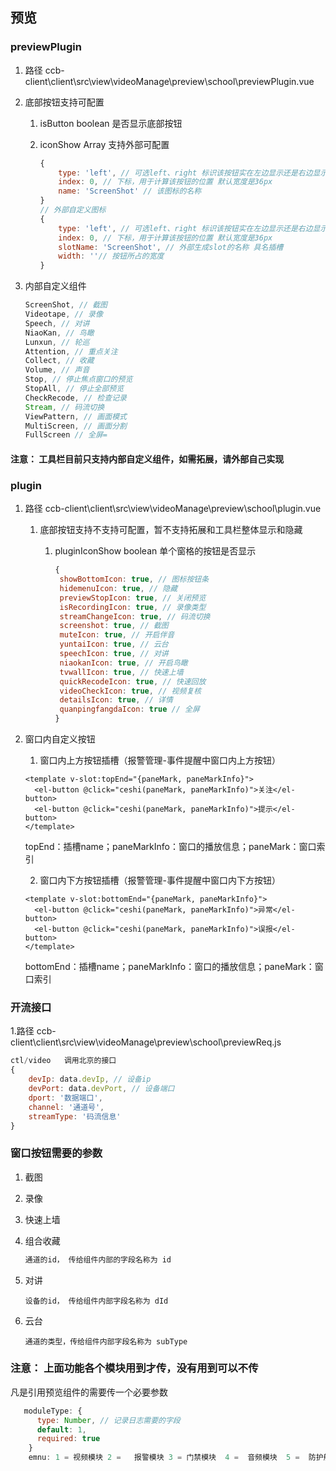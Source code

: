 ## 预览

### previewPlugin

1. 路径  ccb-client\client\src\view\videoManage\preview\school\previewPlugin.vue

2. 底部按钮支持可配置

   1. isButton  boolean 是否显示底部按钮

   2. iconShow  Array 支持外部可配置

      ```javascript
      {
          type: 'left', // 可选left、right 标识该按钮实在左边显示还是右边显示
          index: 0, // 下标，用于计算该按钮的位置 默认宽度是36px
          name: 'ScreenShot' // 该图标的名称
      }
      // 外部自定义图标
      {
          type: 'left', // 可选left、right 标识该按钮实在左边显示还是右边显示
          index: 0, // 下标，用于计算该按钮的位置 默认宽度是36px
          slotName: 'ScreenShot', // 外部生成slot的名称 具名插槽
          width: ''// 按钮所占的宽度
      }
      ```

3. 内部自定义组件

   ```javascript
   ScreenShot, // 截图
   Videotape, // 录像
   Speech, // 对讲
   NiaoKan, // 鸟瞰
   Lunxun, // 轮巡
   Attention, // 重点关注
   Collect, // 收藏
   Volume, // 声音
   Stop, // 停止焦点窗口的预览
   StopAll, // 停止全部预览
   CheckRecode, // 检查记录
   Stream, // 码流切换
   ViewPattern, // 画面模式
   MultiScreen, // 画面分割
   FullScreen // 全屏=
   ```


#### 注意： 工具栏目前只支持内部自定义组件，如需拓展，请外部自己实现

### plugin

1. 路径  ccb-client\client\src\view\videoManage\preview\school\plugin.vue

   1. 底部按钮支持不支持可配置，暂不支持拓展和工具栏整体显示和隐藏

      1. pluginIconShow  boolean 单个窗格的按钮是否显示

         ```javascript
         {
          showBottomIcon: true, // 图标按钮条
          hidemenuIcon: true, // 隐藏
          previewStopIcon: true, // 关闭预览
          isRecordingIcon: true, // 录像类型
          streamChangeIcon: true, // 码流切换
          screenshot: true, // 截图
          muteIcon: true, // 开启伴音
          yuntaiIcon: true, // 云台
          speechIcon: true, // 对讲
          niaokanIcon: true, // 开启鸟瞰
          tvwallIcon: true, // 快速上墙
          quickRecodeIcon: true, // 快速回放
          videoCheckIcon: true, // 视频复核
          detailsIcon: true, // 详情
          quanpingfangdaIcon: true // 全屏
         }
         ```
   
2. 窗口内自定义按钮
    1. 窗口内上方按钮插槽（报警管理-事件提醒中窗口内上方按钮）
    ```
    <template v-slot:topEnd="{paneMark, paneMarkInfo}">
      <el-button @click="ceshi(paneMark, paneMarkInfo)">关注</el-button>
      <el-button @click="ceshi(paneMark, paneMarkInfo)">提示</el-button>
    </template>
    ```
    topEnd：插槽name；paneMarkInfo：窗口的播放信息；paneMark：窗口索引

    2. 窗口内下方按钮插槽（报警管理-事件提醒中窗口内下方按钮）
    ```
    <template v-slot:bottomEnd="{paneMark, paneMarkInfo}">
      <el-button @click="ceshi(paneMark, paneMarkInfo)">异常</el-button>
      <el-button @click="ceshi(paneMark, paneMarkInfo)">误报</el-button>
    </template>
    ```
    bottomEnd：插槽name；paneMarkInfo：窗口的播放信息；paneMark：窗口索引
    
    
    
### 开流接口

1.路径 ccb-client\client\src\view\videoManage\preview\school\previewReq.js

```javascript
ctl/video   调用北京的接口
{
    devIp: data.devIp, // 设备ip
    devPort: data.devPort, // 设备端口
    dport: '数据端口',
    channel: '通道号',
    streamType: '码流信息'
}
```

### 窗口按钮需要的参数

 1. 截图 

 2. 录像

 3. 快速上墙

 4. 组合收藏

    ```javascript
    通道的id， 传给组件内部的字段名称为 id
    ```


4. 对讲

    ```
    设备的id， 传给组件内部字段名称为 dId
    ```

5. 云台

   ```
   通道的类型，传给组件内部字段名称为 subType
   ```




### 注意： 上面功能各个模块用到才传，没有用到可以不传

凡是引用预览组件的需要传一个必要参数

```javascript
   moduleType: {
      type: Number, // 记录日志需要的字段
      default: 1,
      required: true
    }
    emnu: 1 = 视频模块 2 =   报警模块 3 = 门禁模块  4 =  音频模块  5 =  防护舱模块  6 = 停车场模块  7 = 电视墙模块  8 = 消防模块  9 = 金库模块 10 = 互锁门模块	
```

